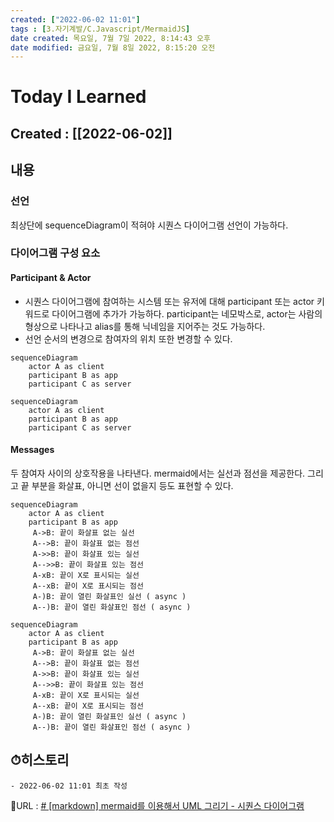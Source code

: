 ```yaml
---
created: ["2022-06-02 11:01"]
tags : [3.자기계발/C.Javascript/MermaidJS]
date created: 목요일, 7월 7일 2022, 8:14:43 오후
date modified: 금요일, 7월 8일 2022, 8:15:20 오전
---
```


# Today I Learned
## Created : [[2022-06-02]]
## 내용
### 선언
최상단에 sequenceDiagram이 적혀야 시퀀스 다이어그램 선언이 가능하다.

### 다이어그램 구성 요소
#### Participant & Actor
- 시퀀스 다이어그램에 참여하는 시스템 또는 유저에 대해 participant 또는 actor 키워드로 다이어그램에 추가가 가능하다. participant는 네모박스로, actor는 사람의 형상으로 나타나고 alias를 통해 닉네임을 지어주는 것도 가능하다.
- 선언 순서의 변경으로 참여자의 위치 또한 변경할 수 있다.

```
sequenceDiagram 
	actor A as client 
	participant B as app 
	participant C as server
```
```mermaid
sequenceDiagram 
	actor A as client 
	participant B as app 
	participant C as server
```

#### Messages
두 참여자 사이의 상호작용을 나타낸다. mermaid에서는 실선과 점선을 제공한다. 그리고 끝 부분을 화살표, 아니면 선이 없을지 등도 표현할 수 있다.
```
sequenceDiagram 
	actor A as client 
	participant B as app
	 A->B: 끝이 화살표 없는 실선 
	 A-->B: 끝이 화살표 없는 점선 
	 A->>B: 끝이 화살표 있는 실선 
	 A-->>B: 끝이 화살표 있는 점선 
	 A-xB: 끝이 X로 표시되는 실선 
	 A--xB: 끝이 X로 표시되는 점선 
	 A-)B: 끝이 열린 화살표인 실선 ( async ) 
	 A--)B: 끝이 열린 화살표인 점선 ( async )
```
```mermaid
sequenceDiagram 
	actor A as client 
	participant B as app
	 A->B: 끝이 화살표 없는 실선 
	 A-->B: 끝이 화살표 없는 점선 
	 A->>B: 끝이 화살표 있는 실선 
	 A-->>B: 끝이 화살표 있는 점선 
	 A-xB: 끝이 X로 표시되는 실선 
	 A--xB: 끝이 X로 표시되는 점선 
	 A-)B: 끝이 열린 화살표인 실선 ( async ) 
	 A--)B: 끝이 열린 화살표인 점선 ( async )
```


## ⏱히스토리
	- 2022-06-02 11:01 최초 작성


📙URL : [# [markdown] mermaid를 이용해서 UML 그리기 - 시퀀스 다이어그램](https://sabarada.tistory.com/210?category=800100)